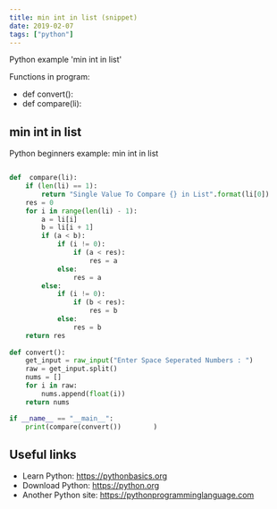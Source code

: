 ```yaml
---
title: min int in list (snippet)
date: 2019-02-07
tags: ["python"]
---
```

Python example 'min int in list'

Functions in program: 
* def convert():	
* def  compare(li):

## min int in list

Python beginners example: min int in list

```python

def  compare(li):
	if (len(li) == 1):
		return "Single Value To Compare {} in List".format(li[0])
	res = 0
	for i in range(len(li) - 1):
		a = li[i]
		b = li[i + 1]
		if (a < b):
			if (i != 0): 
				if (a < res):
					res = a
			else:
				res = a 	
		else:
			if (i != 0):
				if (b < res):
					res = b
			else:
				res = b	
	return res 
	
def convert():	
	get_input = raw_input("Enter Space Seperated Numbers : ")
	raw = get_input.split()
	nums = []
	for i in raw:
		nums.append(float(i))
	return nums

if __name__ == "__main__":	
	print(compare(convert())		)


```

## Useful links

- Learn Python: https://pythonbasics.org
- Download Python: https://python.org
- Another Python site: https://pythonprogramminglanguage.com
